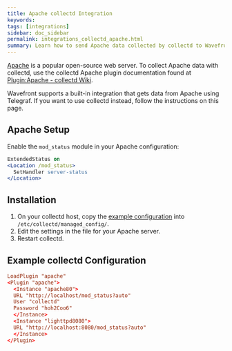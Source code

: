 ```yaml
---
title: Apache collectd Integration
keywords:
tags: [integrations]
sidebar: doc_sidebar
permalink: integrations_collectd_apache.html
summary: Learn how to send Apache data collected by collectd to Wavefront.
---
```


[Apache](https://httpd.apache.org/) is a popular open-source web server. To collect Apache data with collectd, use the collectd Apache plugin documentation found at [Plugin:Apache - collectd Wiki](https://collectd.org/wiki/index.php/Plugin:Apache).

Wavefront supports a built-in integration that gets data from Apache using Telegraf. If you want to use collectd instead, follow the instructions on this page. 

## Apache Setup

Enable the `mod_status` module in your Apache configuration:

```apache
ExtendedStatus on
<Location /mod_status>
  SetHandler server-status
</Location>
```

## Installation

1. On your collectd host, copy the [example configuration](https://github.com/wavefrontHQ/install/blob/release/managed_config/10-apache.conf) into `/etc/collectd/managed_config/`.
1. Edit the settings in the file for your Apache server.
1. Restart collectd.

## Example collectd Configuration

```conf
LoadPlugin "apache"
<Plugin "apache">
  <Instance "apache80">
  URL "http://localhost/mod_status?auto"
  User "collectd"
  Password "hoh2Coo6"
  </Instance>
  <Instance "lighttpd8080">
  URL "http://localhost:8080/mod_status?auto"
  </Instance>
</Plugin>
```
